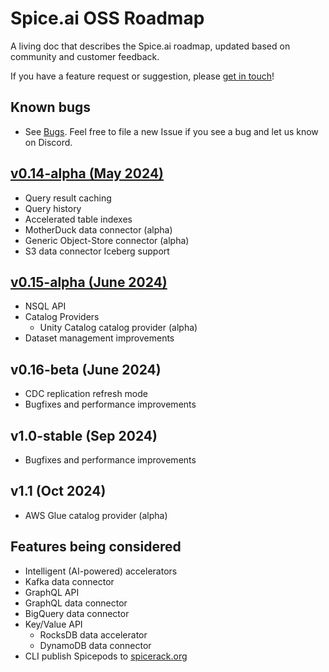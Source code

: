 # Spice.ai OSS Roadmap

A living doc that describes the Spice.ai roadmap, updated based on community and customer feedback.

If you have a feature request or suggestion, please [get in touch](https://github.com/spiceai/spiceai#community)!

## Known bugs

- See [Bugs](https://github.com/spiceai/spiceai/labels/bug). Feel free to file a new Issue if you see a bug and let us know on Discord.

## [v0.14-alpha (May 2024)](https://github.com/spiceai/spiceai/milestone/22)

- Query result caching
- Query history
- Accelerated table indexes
- MotherDuck data connector (alpha)
- Generic Object-Store connector (alpha)
- S3 data connector Iceberg support

## [v0.15-alpha (June 2024)](https://github.com/spiceai/spiceai/milestone/28)

- NSQL API
- Catalog Providers
  - Unity Catalog catalog provider (alpha)
- Dataset management improvements

## v0.16-beta (June 2024)

- CDC replication refresh mode
- Bugfixes and performance improvements

## v1.0-stable (Sep 2024)

- Bugfixes and performance improvements

## v1.1 (Oct 2024)

- AWS Glue catalog provider (alpha)

## Features being considered

- Intelligent (AI-powered) accelerators
- Kafka data connector
- GraphQL API
- GraphQL data connector
- BigQuery data connector
- Key/Value API
  - RocksDB data accelerator
  - DynamoDB data connector
- CLI publish Spicepods to [spicerack.org](https://spicerack.org)
